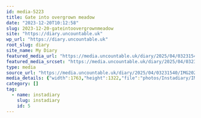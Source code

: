 ```yaml
---
id: media-5223
title: Gate into overgrown meadow
date: "2023-12-20T10:12:58"
slug: 2023-12-20-gateintoovergrownmeadow
site: "https://diary.uncountable.uk"
wp_url: "https://diary.uncountable.uk"
root_slug: diary
site_name: My Diary
featured_media_url: "https://media.uncountable.uk/diary/2025/04/03231540/IMG20231220101258.webp"
featured_media_srcset: "https://media.uncountable.uk/diary/2025/04/03231540/IMG20231220101258-300x225.webp 300w, https://media.uncountable.uk/diary/2025/04/03231540/IMG20231220101258-1024x768.webp 1024w, https://media.uncountable.uk/diary/2025/04/03231540/IMG20231220101258-150x150.webp 150w, https://media.uncountable.uk/diary/2025/04/03231540/IMG20231220101258-640x480.webp 640w, https://media.uncountable.uk/diary/2025/04/03231540/IMG20231220101258.webp 1763w"
type: media
source_url: "https://media.uncountable.uk/diary/2025/04/03231540/IMG20231220101258.webp"
media_details: {"width":1763,"height":1322,"file":"photos/Instadiary/IMG20231220101258.webp","filesize":167274,"sizes":{"medium":{"file":"IMG20231220101258-300x225.webp","width":300,"height":225,"filesize":26348,"mime_type":"image/webp","source_url":"https://media.uncountable.uk/diary/2025/04/03231540/IMG20231220101258-300x225.webp"},"large":{"file":"IMG20231220101258-1024x768.webp","width":1024,"height":768,"filesize":220094,"mime_type":"image/webp","source_url":"https://media.uncountable.uk/diary/2025/04/03231540/IMG20231220101258-1024x768.webp"},"thumbnail":{"file":"IMG20231220101258-150x150.webp","width":150,"height":150,"filesize":9278,"mime_type":"image/webp","source_url":"https://media.uncountable.uk/diary/2025/04/03231540/IMG20231220101258-150x150.webp"},"mobwidth":{"file":"IMG20231220101258-640x480.webp","width":640,"height":480,"filesize":106744,"mime_type":"image/webp","source_url":"https://media.uncountable.uk/diary/2025/04/03231540/IMG20231220101258-640x480.webp"},"full":{"file":"IMG20231220101258.webp","width":1763,"height":1322,"mime_type":"image/webp","source_url":"https://media.uncountable.uk/diary/2025/04/03231540/IMG20231220101258.webp"}},"image_meta":{"aperture":"0","credit":"","camera":"","caption":"","created_timestamp":"0","copyright":"","focal_length":"0","iso":"0","shutter_speed":"0","title":"","orientation":"0","keywords":[]}}
category: []
tag:
  - name: instadiary
    slug: instadiary
    id: 5
---
```



